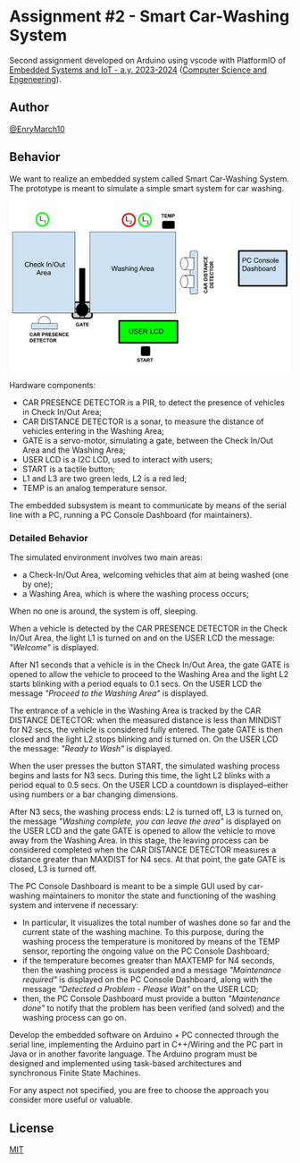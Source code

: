 # Assignment \#2 - Smart Car-Washing System

Second assignment developed on Arduino using vscode with PlatformIO of
[Embedded Systems and IoT - a.y. 2023-2024](https://www.unibo.it/en/teaching/course-unit-catalogue/course-unit/2023/400396)
([Computer Science and Engeneering](https://corsi.unibo.it/1cycle/ComputerScienceEngineering)).

## Author

[@EnryMarch10](https://github.com/EnryMarch10)

## Behavior

We want to realize an embedded system called Smart Car-Washing System.
The prototype is meant to simulate a simple smart system for car washing.

![example of circuit layout](img/assignment-2%20result.png)

Hardware components:
- CAR PRESENCE DETECTOR is a PIR, to detect the presence of vehicles in Check In/Out Area;
- CAR DISTANCE DETECTOR is a sonar, to measure the distance of vehicles entering in the Washing Area;
- GATE is a servo-motor, simulating a gate, between the Check In/Out Area and the Washing Area;
- USER LCD is a I2C LCD, used to interact with users;
- START is a tactile button;
- L1 and L3 are two green leds, L2 is a red led;
- TEMP is an analog temperature sensor.

The embedded subsystem is meant to communicate by means of the serial line with a PC, running a PC Console Dashboard
(for maintainers).

### Detailed Behavior

The simulated environment involves two main areas:

- a Check-In/Out Area, welcoming vehicles that aim at being washed (one by one); 
- a Washing Area, which is where the washing process occurs;

When no one is around, the system is off, sleeping.

When a vehicle is detected by the CAR PRESENCE DETECTOR in the Check In/Out Area, the light L1 is turned on and on the USER LCD
the message: _"Welcome"_ is displayed.

After N1 seconds that a vehicle is in the Check In/Out Area, the gate GATE is opened to allow the vehicle to proceed to the
Washing Area and the light L2 starts blinking with a period equals to 0.1 secs. On the USER LCD the message _"Proceed to the Washing Area"_
is displayed.

The entrance of a vehicle in the Washing Area is tracked by the CAR DISTANCE DETECTOR: when the measured distance is less than
MINDIST for N2 secs, the vehicle is considered fully entered.
The gate GATE is then closed and the light L2 stops blinking and is turned on.
On the USER LCD the message: _"Ready to Wash"_ is displayed.

When the user presses the button START, the simulated washing process begins and lasts for N3 secs.
During this time, the light L2 blinks with a period equal to 0.5 secs.
On the USER LCD a countdown is displayed–either using numbers or a bar changing dimensions.

After N3 secs, the washing process ends: L2 is turned off, L3 is turned on, the message _"Washing complete, you can leave the area"_
is displayed on the USER LCD and the gate GATE is opened to allow the vehicle to move away from the Washing Area.
In this stage, the leaving process can be considered completed when the CAR DISTANCE DETECTOR measures a distance greater than
MAXDIST for N4 secs. At that point, the gate GATE is closed, L3 is turned off.

The PC Console Dashboard is meant to be a simple GUI used by car-washing maintainers to monitor the state and functioning of the
washing system and intervene if necessary:

- In particular, It visualizes the total number of washes done so far and  the current state of the washing machine.
To this purpose, during the washing process the temperature is monitored by means of the TEMP sensor, reporting the ongoing
value on the PC Console Dashboard;
- if the temperature becomes greater than MAXTEMP for N4 seconds, then the washing process is suspended and a message
_"Maintenance required"_ is displayed on the PC Console Dashboard, along with the message _"Detected a Problem - Please Wait"_
on the USER LCD;
- then, the PC Console Dashboard must provide a button _"Maintenance done"_ to notify that the problem has been verified
(and solved) and the washing process can go on.

Develop the embedded software on Arduino + PC connected through the serial line, implementing the Arduino part in C++/Wiring and
the PC part in Java or in another favorite language. The Arduino program must be designed and implemented using task-based
architectures and synchronous Finite State Machines.

For any aspect not specified, you are free to choose the approach you consider more useful or valuable.

## License

[MIT](https://choosealicense.com/licenses/mit/)
